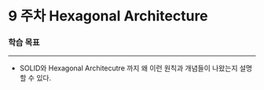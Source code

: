 # 9 주차 Hexagonal Architecture

### 학습 목표

***

* SOLID와 Hexagonal Architecutre 까지 왜 이런 원칙과 개념들이 나왔는지 설명할 수 있다.
